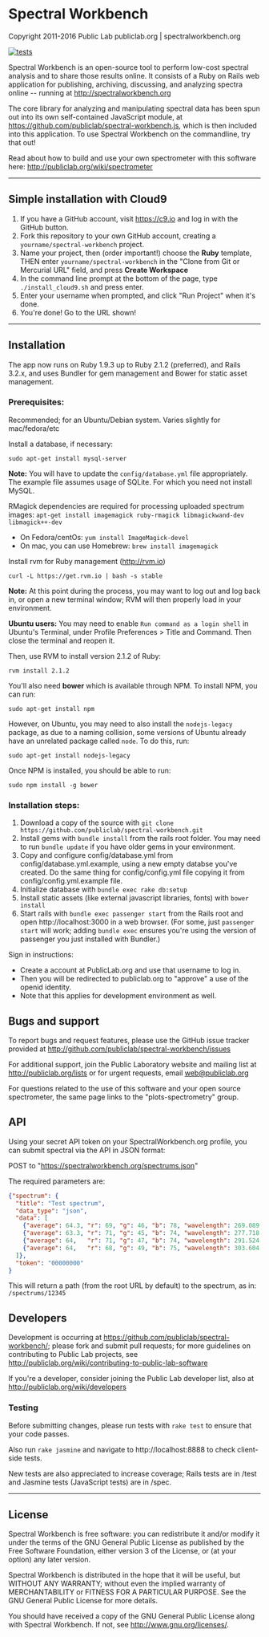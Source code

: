 # Spectral Workbench

Copyright 2011-2016 Public Lab
publiclab.org | spectralworkbench.org

[![tests](https://travis-ci.org/publiclab/spectral-workbench.svg)](https://travis-ci.org/publiclab/spectral-workbench)

Spectral Workbench is an open-source tool to perform low-cost spectral analysis and to share those results online. It consists of a Ruby on Rails web application for publishing, archiving, discussing, and analyzing spectra online -- running at http://spectralworkbench.org

The core library for analyzing and manipulating spectral data has been spun out into its own self-contained JavaScript module, at https://github.com/publiclab/spectral-workbench.js, which is then included into this application. To use Spectral Workbench on the commandline, try that out!

Read about how to build and use your own spectrometer with this software here: http://publiclab.org/wiki/spectrometer


****

## Simple installation with Cloud9

1. If you have a GitHub account, visit https://c9.io and log in with the GitHub button.
2. Fork this repository to your own GitHub account, creating a `yourname/spectral-workbench` project.
3. Name your project, then (order important!) choose the **Ruby** template, THEN enter `yourname/spectral-workbench` in the "Clone from Git or Mercurial URL" field, and press **Create Workspace** 
4. In the command line prompt at the bottom of the page, type `./install_cloud9.sh` and press enter.
5. Enter your username when prompted, and click "Run Project" when it's done.
6. You're done! Go to the URL shown!


****

## Installation

The app now runs on Ruby 1.9.3 up to Ruby 2.1.2 (preferred), and Rails 3.2.x, and uses Bundler for gem management and Bower for static asset management.  


### Prerequisites:

Recommended; for an Ubuntu/Debian system. Varies slightly for mac/fedora/etc

Install a database, if necessary:

`sudo apt-get install mysql-server`

**Note:** You will have to update the `config/database.yml` file appropriately. The example file assumes usage of SQLite. For which you need not install MySQL.

RMagick dependencies are required for processing uploaded spectrum images: `apt-get install imagemagick ruby-rmagick libmagickwand-dev libmagick++-dev`

* On Fedora/centOs: `yum install ImageMagick-devel`
* On mac, you can use Homebrew: `brew install imagemagick`

Install rvm for Ruby management (http://rvm.io)

`curl -L https://get.rvm.io | bash -s stable`

**Note:** At this point during the process, you may want to log out and log back in, or open a new terminal window; RVM will then properly load in your environment. 

**Ubuntu users:** You may need to enable `Run command as a login shell` in Ubuntu's Terminal, under Profile Preferences > Title and Command. Then close the terminal and reopen it.

Then, use RVM to install version 2.1.2 of Ruby:

`rvm install 2.1.2`

You'll also need **bower** which is available through NPM. To install NPM, you can run:

`sudo apt-get install npm`

However, on Ubuntu, you may need to also install the `nodejs-legacy` package, as due to a naming collision, some versions of Ubuntu already have an unrelated package called `node`. To do this, run:

`sudo apt-get install nodejs-legacy`

Once NPM is installed, you should be able to run:

`sudo npm install -g bower`


### Installation steps:

1. Download a copy of the source with `git clone https://github.com/publiclab/spectral-workbench.git` 
2. Install gems with `bundle install` from the rails root folder. You may need to run `bundle update` if you have older gems in your environment.
3. Copy and configure config/database.yml from config/database.yml.example, using a new empty databse you've created. Do the same thing for config/config.yml file copying it from config/config.yml.example file.
4. Initialize database with `bundle exec rake db:setup`
5. Install static assets (like external javascript libraries, fonts) with `bower install` 
6. Start rails with `bundle exec passenger start` from the Rails root and open http://localhost:3000 in a web browser. (For some, just `passenger start` will work; adding `bundle exec` ensures you're using the version of passenger you just installed with Bundler.)

Sign in instructions:

*  Create a account at PublicLab.org and use that username to log in.
*  Then you will be redirected to publiclab.org to "approve" a use of the openid identity.
*  Note that this applies for development environment as well. 


## Bugs and support

To report bugs and request features, please use the GitHub issue tracker provided at http://github.com/publiclab/spectral-workbench/issues 

For additional support, join the Public Laboratory website and mailing list at http://publiclab.org/lists or for urgent requests, email web@publiclab.org

For questions related to the use of this software and your open source spectrometer, the same page links to the "plots-spectrometry" group. 


## API

Using your secret API token on your SpectralWorkbench.org profile, you can submit spectral via the API in JSON format:

POST to "https://spectralworkbench.org/spectrums.json"

The required parameters are: 

```json
{"spectrum": {
  "title": "Test spectrum",
  "data_type": "json",
  "data": [
    {"average": 64.3, "r": 69, "g": 46, "b": 78, "wavelength": 269.089 },
    {"average": 63.3, "r": 71, "g": 45, "b": 74, "wavelength": 277.718 },
    {"average": 64,   "r": 71, "g": 47, "b": 74, "wavelength": 291.524 },
    {"average": 64,   "r": 68, "g": 49, "b": 75, "wavelength": 303.604 }
  ]},
  "token": "00000000"
}
```

This will return a path (from the root URL by default) to the spectrum, as in: `/spectrums/12345`



## Developers

Development is occurring at https://github.com/publiclab/spectral-workbench/; please fork and submit pull requests; for more guidelines on contributing to Public Lab projects, see http://publiclab.org/wiki/contributing-to-public-lab-software

If you're a developer, consider joining the Public Lab developer list, also at http://publiclab.org/wiki/developers


### Testing

Before submitting changes, please run tests with `rake test` to ensure that your code passes.

Also run `rake jasmine` and navigate to http://localhost:8888 to check client-side tests.

New tests are also appreciated to increase coverage; Rails tests are in /test and Jasmine tests (JavaScript tests) are in /spec.


****

## License

Spectral Workbench is free software: you can redistribute it and/or modify
it under the terms of the GNU General Public License as published by
the Free Software Foundation, either version 3 of the License, or
(at your option) any later version.

Spectral Workbench is distributed in the hope that it will be useful,
but WITHOUT ANY WARRANTY; without even the implied warranty of
MERCHANTABILITY or FITNESS FOR A PARTICULAR PURPOSE.  See the
GNU General Public License for more details.

You should have received a copy of the GNU General Public License
along with Spectral Workbench.  If not, see <http://www.gnu.org/licenses/>.
